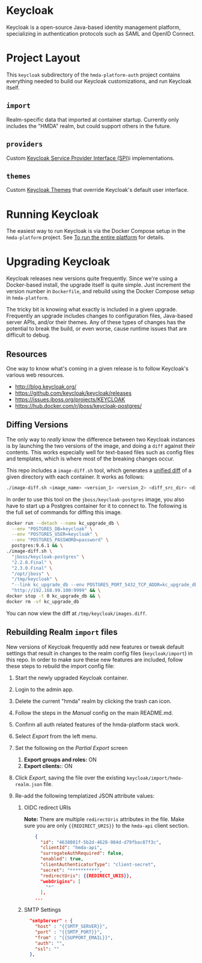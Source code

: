 # Keycloak

Keycloak is a open-source Java-based identity management platform, specializing in
authentication protocols such as SAML and OpenID Connect.


# Project Layout

This `keycloak` subdirectory of the `hmda-platform-auth` project contains everything needed to build
our Keycloak customizations, and run Keycloak itself.

## `import`
Realm-specific data that imported at container startup.  Currently only includes the "HMDA" realm, but
could support others in the future.

## `providers`
Custom [Keycloak Service Provider Interface (SPI)](https://keycloak.gitbooks.io/server-developer-guide/content/v/2.4/topics/providers.html)i
implementations.

## `themes`
Custom [Keycloak Themes](https://keycloak.gitbooks.io/server-developer-guide/content/v/2.4/topics/themes.html)
that override Keycloak's default user interface.


# Running Keycloak

The easiest way to run Keycloak is via the Docker Compose setup in the `hmda-platform` project.
See [To run the entire platform](https://github.com/cfpb/hmda-platform#to-run-the-entire-platform) for details.


# Upgrading Keycloak

Keycloak releases new versions quite frequently.  Since we're using a Docker-based install, the upgrade itself
is quite simple.  Just increment the version number in `Dockerfile`, and rebuild using the Docker Compose setup
in `hmda-platform`.

The tricky bit is knowing what exactly is included in a given upgrade.  Frequently an upgrade includes changes
to configuration files, Java-based server APIs, and/or their themes.  Any of these types of changes has the
potential to break the build, or even worse, cause runtime issues that are difficult to debug.

## Resources

One way to know what's coming in a given release is to follow Keycloak's various web resources.

* http://blog.keycloak.org/
* https://github.com/keycloak/keycloak/releases
* https://issues.jboss.org/projects/KEYCLOAK
* https://hub.docker.com/r/jboss/keycloak-postgres/

## Diffing Versions

The only way to _really_ know the difference between two Keycloak instances is by launching 
the two versions of the image, and doing a `diff` against their contents.  This works especially
well for text-based files such as config files and templates, which is where most of the breaking
changes occur.

This repo includes a `image-diff.sh` tool, which generates a [unified diff](https://en.wikipedia.org/wiki/Diff_utility#Unified_format)
of a given directory with each container.  It works as follows:

```bash
./image-diff.sh <image_name> <version_1> <version_2> <diff_src_dir> <diff_dest_dir> [docker_run_opts] [container_up_url]
```

In order to use this tool on the `jboss/keycloak-postgres` image, you also have to start up a Postgres container
for it to connect to.  The following is the full set of commands for diffing this image.

```bash
docker run --detach --name kc_upgrade_db \
  --env "POSTGRES_DB=keycloak" \
  --env "POSTGRES_USER=keycloak" \
  --env "POSTGRES_PASSWORD=password" \
  postgres:9.6.1 && \
./image-diff.sh \
  "jboss/keycloak-postgres" \
  "2.2.0.Final" \
  "2.3.0.Final" \
  "/opt/jboss" \
  "/tmp/keycloak" \
  "--link kc_upgrade_db --env POSTGRES_PORT_5432_TCP_ADDR=kc_upgrade_db --publish 9999:8080" \
  "http://192.168.99.100:9999" && \
docker stop -t 0 kc_upgrade_db && \
docker rm -vf kc_upgrade_db
```

You can now view the diff at `/tmp/keycloak/images.diff`.

## Rebuilding Realm `import` files
New versions of Keycloak frequently add new features or tweak default settings
that result in changes to the realm config files (`keycloak/import`) in this repo.
In order to make sure these new features are included, follow these steps to 
rebuild the import config file:

1. Start the newly upgraded Keycloak container.
1. Login to the admin app.
1. Delete the current "hmda" realm by clicking the trash can icon.
1. Follow the steps in the _Manual_ config on the main README.md.
1. Confirm all auth related features of the hmda-platform stack work.
1. Select _Export_ from the left menu.
1. Set the following on the _Partial Export_ screen
    1. **Export groups and roles:** ON
    1. **Export clients:**: ON
1. Click _Export_, saving the file over the existing
    `keycloak/import/hmda-realm.json` file.
1. Re-add the following templatized JSON attribute values:

    1. OIDC redirect URIs

        **Note:** There are multiple `redirectUris` attributes
        in the file.  Make sure you are only `{{REDIRECT_URIS}}`
        to the `hmda-api` client section.

        ```json
            {
              "id": "4638801f-5b2d-4628-984d-d79fbac87f3c",
              "clientId": "hmda-api",
              "surrogateAuthRequired": false,
              "enabled": true,
              "clientAuthenticatorType": "client-secret",
              "secret": "**********",
              "redirectUris": {{REDIRECT_URIS}},
              "webOrigins": [
                "*"
              ],
            ...
        ```

    1. SMTP Settings

        ```json
          "smtpServer" : {
            "host" : "{{SMTP_SERVER}}",
            "port" : "{{SMTP_PORT}}",
            "from" : "{{SUPPORT_EMAIL}}",
            "auth": "",
            "ssl": ""
          },
        ```

